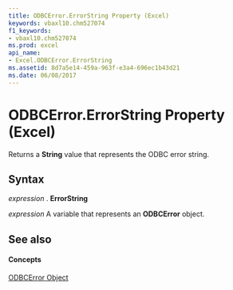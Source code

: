 ```yaml
---
title: ODBCError.ErrorString Property (Excel)
keywords: vbaxl10.chm527074
f1_keywords:
- vbaxl10.chm527074
ms.prod: excel
api_name:
- Excel.ODBCError.ErrorString
ms.assetid: 8d7a5e14-459a-963f-e3a4-696ec1b43d21
ms.date: 06/08/2017
---
```



# ODBCError.ErrorString Property (Excel)

Returns a  **String** value that represents the ODBC error string.


## Syntax

 _expression_ . **ErrorString**

 _expression_ A variable that represents an **ODBCError** object.


## See also


#### Concepts


[ODBCError Object](odbcerror-object-excel.md)

